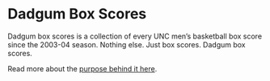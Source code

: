 
# Dadgum Box Scores 

Dadgum box scores is a collection of every UNC men’s basketball box score since the 2003-04 season. Nothing else. Just box scores. Dadgum box scores.

Read more about the [purpose behind it here](http://dadgumboxscores.com/purpose). 



